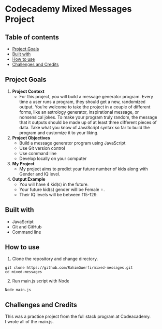 # Codecademy Mixed Messages Project

## Table of contents
* [Project Goals](#project-goals)
* [Built with](#built-with)
* [How to use](#how-to-use)
* [Challenges and Credits](#challenges-and-credits)

## Project Goals
1. **Project Context**
    * For this project, you will build a message generator program. Every time a user runs a program, they should get a new, randomized output. You’re welcome to take the project in a couple of different forms, like an astrology generator, inspirational message, or nonsensical jokes. To make your program truly random, the message that it outputs should be made up of at least three different pieces of data. Take what you know of JavaScript syntax so far to build the program and customize it to your liking.
2. **Project Objectives**
    * Build a message generator program using JavaScript
    * Use Git version control
    * Use command line
    * Develop locally on your computer
3. **My Project**
    * My project aims to predict your future number of kids along with Gender and IQ level.
4. **Output Example**
   * You will have 4 kid(s) in the future.
   * Your future kid(s) gender will be Female ♀.
   * Their IQ levels will be between 115-129.

## Built with
* JavaScript
* Git and GitHub
* Command line

## How to use
1. Clone the repository and change directory.

```
git clone https://github.com/RahimGuerfi/mixed-messages.git
cd mixed-messages
```

2. Run main.js script with Node

```
Node main.js
```

## Challenges and Credits
This was a practice project from the full stack program at Codeacademy.<br>
I wrote all of the main.js.

